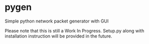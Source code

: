# pygen
Simple python network packet generator with GUI

Please note that this is still a Work In Progress.
Setup.py along with installation instruction will be provided in the future.
